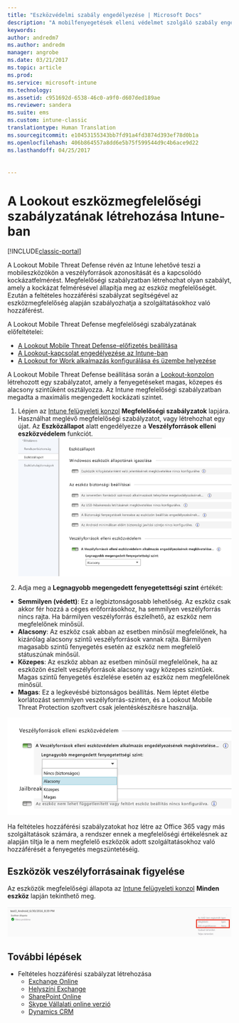 ```yaml
---
title: "Eszközvédelmi szabály engedélyezése | Microsoft Docs"
description: "A mobilfenyegetések elleni védelmet szolgáló szabály engedélyezése az eszköz megfelelőségi szabályzatában."
keywords: 
author: andredm7
ms.author: andredm
manager: angrobe
ms.date: 03/21/2017
ms.topic: article
ms.prod: 
ms.service: microsoft-intune
ms.technology: 
ms.assetid: c951692d-6538-46c0-a9f0-d607ded189ae
ms.reviewer: sandera
ms.suite: ems
ms.custom: intune-classic
translationtype: Human Translation
ms.sourcegitcommit: e10453155343bb7fd91a4fd3874d393ef78d0b1a
ms.openlocfilehash: 406b864557a8dd6e5b75f599544d9c4b6ace9d22
ms.lasthandoff: 04/25/2017


---
```


# <a name="create-lookout-device-compliance-policy-in-intune"></a>A Lookout eszközmegfelelőségi szabályzatának létrehozása Intune-ban

[!INCLUDE[classic-portal](../includes/classic-portal.md)]

A Lookout Mobile Threat Defense révén az Intune lehetővé teszi a mobileszközökön a veszélyforrások azonosítását és a kapcsolódó kockázatfelmérést. Megfelelőségi szabályzatban létrehozhat olyan szabályt, amely a kockázat felmérésével állapítja meg az eszköz megfelelőségét. Ezután a feltételes hozzáférési szabályzat segítségével az eszközmegfelelőség alapján szabályozhatja a szolgáltatásokhoz való hozzáférést.

A Lookout Mobile Threat Defense megfelelőségi szabályzatának előfeltételei:

- [A Lookout Mobile Threat Defense-előfizetés beállítása](set-up-your-subscription-with-lookout-mtp.md)
- [A Lookout-kapcsolat engedélyezése az Intune-ban](enable-lookout-mtp-connection-in-intune.md)
- [A Lookout for Work alkalmazás konfigurálása és üzembe helyezése](configure-and-deploy-lookout-for-work-apps.md)

A Lookout Mobile Threat Defense beállítása során a [Lookout-konzolon](https://aad.lookout.com) létrehozott egy szabályzatot, amely a fenyegetéseket magas, közepes és alacsony szintűként osztályozza. Az Intune megfelelőségi szabályzatban megadta a maximális megengedett kockázati szintet.

1. Lépjen az [Intune felügyeleti konzol](https://manage.microsoft.com) **Megfelelőségi szabályzatok** lapjára. Használhat meglévő megfelelőségi szabályzatot, vagy létrehozhat egy újat. Az **Eszközállapot** alatt engedélyezze a **Veszélyforrások elleni eszközvédelem** funkciót.
  ![képernyőfelvétel az eszközvédelmi szabály beállításáról](../media/mtp/mtp-compliance-policy-rule.png)

2. Adja meg a **Legnagyobb megengedett fenyegetettségi szint** értékét:
  * **Semmilyen (védett)**: Ez a legbiztonságosabb lehetőség.  Az eszköz csak akkor fér hozzá a céges erőforrásokhoz, ha semmilyen veszélyforrás nincs rajta.  Ha bármilyen veszélyforrás észlelhető, az eszköz nem megfelelőnek minősül.  
  * **Alacsony**: Az eszköz csak abban az esetben minősül megfelelőnek, ha kizárólag alacsony szintű veszélyforrások vannak rajta. Bármilyen magasabb szintű fenyegetés esetén az eszköz nem megfelelő státuszúnak minősül.
  * **Közepes**: Az eszköz abban az esetben minősül megfelelőnek, ha az eszközön észlelt veszélyforrások alacsony vagy közepes szintűek. Magas szintű fenyegetés észlelése esetén az eszköz nem megfelelőnek minősül.
  * **Magas**: Ez a legkevésbé biztonságos beállítás. Nem léptet életbe korlátozást semmilyen veszélyforrás-szinten, és a Lookout Mobile Threat Protection szoftvert csak jelentéskészítésre használja.

![képernyőkép az eszközvédelmi szabály beállításának kockázatiszint-beállításáról](../media/mtp/mtp-compliance-policy-setting.png)

Ha feltételes hozzáférési szabályzatokat hoz létre az Office 365 vagy más szolgáltatások számára, a rendszer ennek a megfelelőségi értékelésnek az alapján tiltja le a nem megfelelő eszközök adott szolgáltatásokhoz való hozzáférését a fenyegetés megszüntetéséig.

## <a name="monitor-device-threats"></a>Eszközök veszélyforrásainak figyelése
Az eszközök megfelelőségi állapota az [Intune felügyeleti konzol](https://manage.microsoft.com) **Minden eszköz** lapján tekinthető meg.

![képernyőfelvétel az eszköz megfelelőségi állapotáról az Intune felügyeleti konzol Eszközök lapján](../media/mtp/mtp-device-status-intune-console.png)

## <a name="next-steps"></a>További lépések
* Feltételes hozzáférési szabályzat létrehozása
  * [Exchange Online](restrict-access-to-exchange-online-with-microsoft-intune.md)
  * [Helyszíni Exchange](restrict-access-to-exchange-onpremises-with-microsoft-intune.md)
  * [SharePoint Online](restrict-access-to-sharepoint-online-with-microsoft-intune.md)
  * [Skype Vállalati online verzió](restrict-access-to-skype-for-business-online-with-microsoft-intune.md)
  * [Dynamics CRM](restrict-access-to-dynamics-crm-online-with-microsoft-intune.md)

